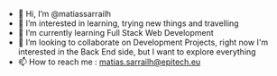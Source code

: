 - 👋 Hi, I’m @matiassarrailh
- 👀 I’m interested in learning, trying new things and travelling
- 🌱 I’m currently learning Full Stack Web Development
- 💞️ I’m looking to collaborate on Development Projects, right now I'm interested in the Back End side, but I want to explore everything
- 📫 How to reach me : matias.sarrailh@epitech.eu

<!---
matiassarrailh/matiassarrailh is a ✨ special ✨ repository because its `README.md` (this file) appears on your GitHub profile.
You can click the Preview link to take a look at your changes.
--->
